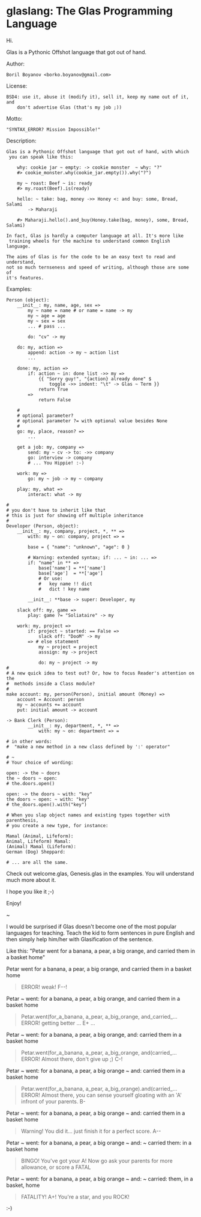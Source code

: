 glaslang: The Glas Programming Language
========

Hi.

Glas is a Pythonic Offshot language that got out of hand.

Author: 

    Boril Boyanov <borko.boyanov@gmail.com>

License: 

    BSD4: use it, abuse it (modify it), sell it, keep my name out of it, and 
        don't advertise Glas (that's my job ;))

Motto:
 
    "SYNTAX_ERROR? Mission Impossible!"

Description:

    Glas is a Pythonic Offshot language that got out of hand, with which 
     you can speak like this: 
     
        why: cookie jar ~ empty: -> cookie monster  ~ why: "?"
        #> cookie_monster.why(cookie_jar.empty()).why("?")
        
        my ~ roast: Beef ~ is: ready
        #> my.roast(Beef).is(ready)
        
        hello: ~ take: bag, money ->> Honey <: and buy: some, Bread, Salami 
            -> Maharaji
            
        #> Maharaji.hello().and_buy(Honey.take(bag, money), some, Bread, Salami)
        
    In fact, Glas is hardly a computer language at all. It's more like 
     training wheels for the machine to understand common English language.
     
    The aims of Glas is for the code to be an easy text to read and understand,
    not so much ternseness and speed of writing, although those are some of
    it's features.
     
Examples:

    Person (object):
        __init__: my, name, age, sex =>
            my ~ name = name # or name = name -> my
            my ~ age = age
            my ~ sex = sex
            ... # pass ...
            
            do: "cv" -> my
        
        do: my, action =>
            append: action -> my ~ action list
            ...
            
        done: my, action =>
            if: action ~ in: done list ->> my =>
                {{ "Sorry guy!", "{action} already done" $ 
                    toggle ->> indent: "\t" -> Glas ~ Term }}
                return True
            =>
                return False

        #       
        # optional parameter?
        # optional parameter ?= with optional value besides None
        #
        go: my, place, reason? =>
            ...
        
        get a job: my, company =>
            send: my ~ cv -> to: ->> company
            go: interview -> company
            # ... You Hippie! :-)
            
        work: my =>
            go: my ~ job -> my ~ company
            
        play: my, what =>
            interact: what -> my
    
    #
    # you don't have to inherit like that
    # this is just for showing off multiple inheritance
    #
    Developer (Person, object):     
        __init__: my, company, project, *, ** =>
            with: my ~ on: company, project => =

            base = { "name": "unknown", "age": 0 }
            
            # Warning: extended syntax; if: ... ~ in: ... =>
            if: "name" in ** =>             
                base['name'] = **['name']
                base['age']  = **['age'] 
                # Or use:
                #   key name !! dict
                #   dict ! key name
                
            __init__: **base -> super: Developer, my
        
        slack off: my, game =>
            play: game ?= "Soliataire" -> my
        
        work: my, project =>
            if: project ~ started: == False =>
                slack off: "DooM" -> my
            => # else statement
                my ~ project = project
                asssign: my -> project
                
                do: my ~ project -> my
    #
    # A new quick idea to test out? Or, how to focus Reader's attention on the 
    #  methods inside a Class module?
    #
    make account: my, person(Person), initial amount (Money) =>
        account = Account: person
        my ~ accounts += account
        put: initial amount -> account
    
    -> Bank Clerk (Person):
            __init__: my, department, *, ** =>
                with: my ~ on: department => =
            
    # in other words:
    #  "make a new method in a new class defined by ':' operator"
    
    # ~
    # Your choice of wording:

    open: -> the ~ doors
    the ~ doors ~ open:
    # the.doors.open()
    
    open: -> the doors ~ with: "key"
    the doors ~ open: ~ with: "key"
    # the_doors.open().with("key")
        
    # When you slap object names and existing types together with parenthesis, 
    # you create a new type, for instance:
     
    Mamal (Animal, Lifeform):
    Animal, Lifeform) Mamal:
    (Animal) Mamal (Lifeform):
    German (Dog) Sheppard:
     
    # ... are all the same. 
    
Check out welcome.glas, Genesis.glas in the examples.
You will understand much more about it.

I hope you like it ;-)

Enjoy!


~
     
I would be surprised if Glas doesn't become one of the most popular
 languages for teaching. Teach the kid to form sentences in pure 
 English and then simply help him/her with Glasification of the sentence.

Like this:
 "Petar went for a banana, a pear, a big orange, and carried them in a 
  basket home"

Petar went for a banana, a pear, a big orange, 
    and carried them in a basket home
 > ERROR! weak! 
 > F--!
 
Petar ~ went: for a banana, a pear, a big orange, 
    and carried them in a basket home
 > Petar.went(for_a_banana, a_pear, a_big_orange, and_carried_...
 > ERROR! getting better ... 
 > E+ ...

Petar ~ went: for a banana, a pear, a big orange, 
    and: carried them in a basket home
 > Petar.went(for_a_banana, a_pear, a_big_orange, and(carried_...
 > ERROR! Almost there, don't give up ;) 
 > C-!

Petar ~ went: for a banana, a pear, a big orange ~
    and: carried them in a basket home
 > Petar.went(for_a_banana, a_pear, a_big_orange).and(carried_...
 > ERROR! Almost there, you can sense yourself gloating with an 'A' infront 
 >  of your parents. 
 > B-

Petar ~ went: for a banana, a pear, a big orange ~
    and: carried them in a basket home
 > Warning! You did it... just finish it for a perfect score. 
 > A--

Petar ~ went: for a banana, a pear, a big orange ~
    and: ~ carried them: in a basket home
 > BINGO! You've got your A! 
 >  Now go ask your parents for more allowance, or score a FATAL

Petar ~ went: for a banana, a pear, a big orange ~
    and: ~ carried: them, in a basket, home
 > FATALITY! A+! You're a star, and you ROCK!

:-) 

